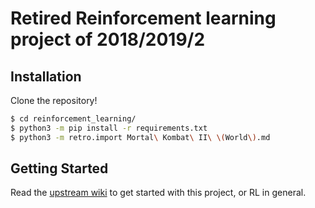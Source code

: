 # Retired Reinforcement learning project of 2018/2019/2

## Installation

Clone the repository!

```sh
$ cd reinforcement_learning/
$ python3 -m pip install -r requirements.txt
$ python3 -m retro.import Mortal\ Kombat\ II\ \(World\).md
```

## Getting Started

Read the [upstream wiki](https://github.com/legokor/reinforcement_learning/wiki) to get started with this project, or RL in general.
